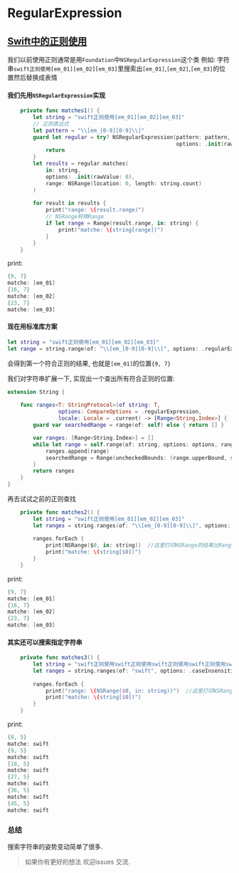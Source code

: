 # RegularExpression
## [Swift中的正则使用](https://www.jianshu.com/p/a6aa0b9bbd49)

我们以前使用正则通常是用`Foundation`中`NSRegularExpression`这个类
例如:
字符串`swift正则使用[em_01][em_02][em_03]`里搜索出`[em_01]`,`[em_02]`,`[em_03]`的位置然后替换成表情

#### 我们先用`NSRegularExpression`实现
```swift
    private func matches1() {
        let string = "swift正则使用[em_01][em_02][em_03]"
        // 正则表达式
        let pattern = "\\[em_[0-9][0-9]\\]"
        guard let regular = try? NSRegularExpression(pattern: pattern,
                                                     options: .init(rawValue: 0)) else {
            return
        }
        let results = regular.matches(
            in: string,
            options: .init(rawValue: 0),
            range: NSRange(location: 0, length: string.count)
        )
        
        for result in results {
            print("range: \(result.range)")
            // NSRange转换Range
            if let range = Range(result.range, in: string) {
                print("matche: \(string[range])")
            }
        }
    }
```
print:
```swift
{9, 7}
matche: [em_01]
{16, 7}
matche: [em_02]
{23, 7}
matche: [em_03]
```
#### 现在用标准库方案

```swift
let string = "swift正则使用[em_01][em_02][em_03]"
let range = string.range(of: "\\[em_[0-9][0-9]\\]", options: .regularExpression, locale: .current)
```
会得到第一个符合正则的结果, 也就是`[em_01]`的位置`{9, 7}`

我们对字符串扩展一下, 实现出一个查出所有符合正则的位置:
```swift
extension String {
    
    func ranges<T: StringProtocol>(of string: T,
                options: CompareOptions = .regularExpression,
                locale: Locale = .current) -> [Range<String.Index>] {
        guard var searchedRange = range(of: self) else { return [] }

        var ranges: [Range<String.Index>] = []
        while let range = self.range(of: string, options: options, range: searchedRange, locale: locale) {
            ranges.append(range)
            searchedRange = Range(uncheckedBounds: (range.upperBound, searchedRange.upperBound))
        }
        return ranges
    }
}
```
再去试试之前的正则查找
```swift
    private func matches2() {
        let string = "swift正则使用[em_01][em_02][em_03]"
        let ranges = string.ranges(of: "\\[em_[0-9][0-9]\\]", options: .regularExpression)
        
        ranges.forEach {
            print(NSRange($0, in: string))  //这里打印NSRange的结果比Range清晰
            print("matche: \(string[$0])")
        }
    }
```
print:
```swift
{9, 7}
matche: [em_01]
{16, 7}
matche: [em_02]
{23, 7}
matche: [em_03]
```
#### 其实还可以搜索指定字符串
```swift
    private func matches3() {
        let string = "swift正则使用swift正则使用swift正则使用swift正则使用swift正则使用swift正则使用"
        let ranges = string.ranges(of: "swift", options: .caseInsensitive)
        
        ranges.forEach {
            print("range: \(NSRange($0, in: string))")  //这里打印NSRange的结果比Range清晰
            print("matche: \(string[$0])")
        }
    }
```
print:
```swift
{0, 5}
matche: swift
{9, 5}
matche: swift
{18, 5}
matche: swift
{27, 5}
matche: swift
{36, 5}
matche: swift
{45, 5}
matche: swift
```
### 总结
搜索字符串的姿势变动简单了很多.

> 如果你有更好的想法 欢迎issues 交流.
